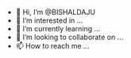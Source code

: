 - 👋 Hi, I’m @BISHALDAJU
- 👀 I’m interested in ...
- 🌱 I’m currently learning ...
- 💞️ I’m looking to collaborate on ...
- 📫 How to reach me ...

<!---
BISHALDAJU/BISHALDAJU is a ✨ special ✨ repository because its `README.md` (this file) appears on your GitHub profile.
You can click the Preview link to take a look at your changes.
--->
